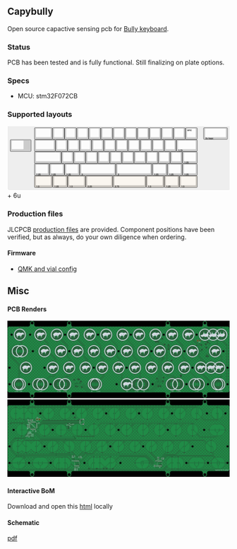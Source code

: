 Capybully
---

Open source capactive sensing pcb for [Bully keyboard](https://mkh.works/#bully).

### Status
PCB has been tested and is fully functional. Still finalizing on plate options.

### Specs
- MCU: stm32F072CB

### Supported layouts
![](img/layout.png) + 6u

### Production files
JLCPCB [production files](pcb_production) are provided. Component positions have been verified, but as always, do your own diligence when ordering.

#### Firmware
- [QMK and vial config](https://github.com/sporkus/qmk_userspace/tree/main/keyboards/sporkus/capybully)

## Misc
#### PCB Renders
![](./documentation/capybully-top.jpg)
![](./documentation/capybully-bottom.jpg)


#### Interactive BoM
Download and open this [html](./documentation/capybully-ibom.html) locally

#### Schematic
[pdf](./documentation/capybully-schematic.pdf)
